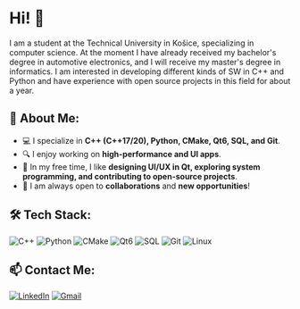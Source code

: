 # Hi! 👋

I am a student at the Technical University in Košice, specializing in computer science. At the moment I have already received my bachelor's degree in automotive electronics, and I will receive my master's degree in informatics. I am interested in developing different kinds of SW in C++ and Python and have experience with open source projects in this field for about a year. 

## 📌 About Me:
- 💻 I specialize in **C++ (C++17/20), Python, CMake, Qt6, SQL, and Git**.
- 🔍 I enjoy working on **high-performance and UI apps**.
- 🎨 In my free time, I like **designing UI/UX in Qt, exploring system programming, and contributing to open-source projects**.
- 🚀 I am always open to **collaborations** and **new opportunities**!

## 🛠 Tech Stack:
![C++](https://img.shields.io/badge/C%2B%2B-00599C?style=for-the-badge&logo=c%2B%2B&logoColor=white)
![Python](https://img.shields.io/badge/Python-3776AB?style=for-the-badge&logo=python&logoColor=white)
![CMake](https://img.shields.io/badge/CMake-064F8C?style=for-the-badge&logo=cmake&logoColor=white)
![Qt6](https://img.shields.io/badge/Qt-41CD52?style=for-the-badge&logo=qt&logoColor=white)
![SQL](https://img.shields.io/badge/SQL-CC2927?style=for-the-badge&logo=database&logoColor=white)
![Git](https://img.shields.io/badge/Git-F05032?style=for-the-badge&logo=git&logoColor=white)
![Linux](https://img.shields.io/badge/Linux-FCC624?style=for-the-badge&logo=linux&logoColor=black)

## 📫 Contact Me:
[![LinkedIn](https://img.shields.io/badge/LinkedIn-0077B5?style=for-the-badge&logo=linkedin&logoColor=white)](https://www.linkedin.com/in/oleksandr-mykhailyshyn-240a28194/)
[![Gmail](https://img.shields.io/badge/Email-D14836?style=for-the-badge&logo=gmail&logoColor=white)](mailto:saneck2150@gmail.com)
